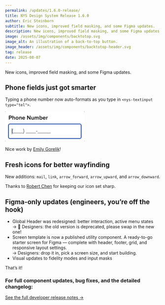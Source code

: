 ```yaml
---
permalink: /updates/1.6.0-release/
title: NYS Design System Release 1.6.0 
author: Eric Steinborn
subtitle: New icons, improved field masking, and some Figma updates.
description: New icons, improved field masking, and some Figma updates.
image: /assets/img/components/backtotop.svg
image_alt: An illustration of a back-to-top button.
image_header: /assets/img/components/backtotop-header.svg
tag: release
date: 2025-08-07
---
```


New icons, improved field masking, and some Figma updates.

## Phone fields just got smarter
Typing a phone number now auto-formats as you type in `<nys-textinput type="tel">`.

![GIF of a form field typing out a well-formatted phone number](../../assets/i/2025/telephone-input-mask.gif)

Nice work by [Emily Gorelik](https://github.com/emilygorelik)!

## Fresh icons for better wayfinding
New additions: `mail`, `link`, `arrow_forward`, `arrow_upward`, and `arrow_downward`.  

Thanks to [Robert Chen](https://github.com/novacat35) for keeping our icon set sharp.

## Figma-only updates (engineers, you’re off the hook)

- Global Header was redesigned: better interaction, active menu states  
    → 🚨 Designers: the old version is deprecated, please swap in the new one!
- Screen template is now a published utility component. A ready-to-go starter screen for Figma — complete with header, footer, grid, and responsive layout settings.  
    → Designers: drop it in, pick a screen size, and start building.
- Visual updates to fidelity modes and input masks

That’s it!

  
### For full component updates, bug fixes, and the detailed changelog:  
[See the full developer release notes →](https://github.com/ITS-HCD/nysds/releases/tag/v1.6.0 "https://github.com/its-hcd/nysds/releases/tag/v1.6.0")